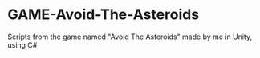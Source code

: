 # GAME-Avoid-The-Asteroids
Scripts from the game named "Avoid The Asteroids" made by me in Unity, using C#
